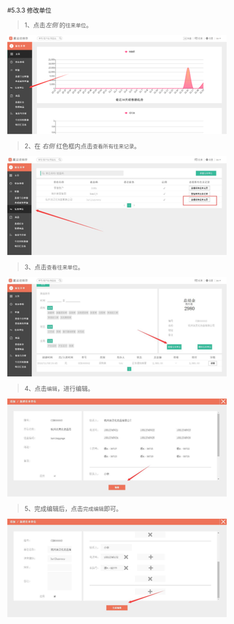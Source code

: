 #5.3.3 修改单位

>1、点击*左侧* 的`往来单位`。

![](./images/newunit.png)

>2、在 *右侧* 红色框内点击`查看所有往来记录`。

![删除单位1](./images/deleteunit1.jpg)

>3、点击`查看往来单位`。

![修改单位1](./images/updateunit1.jpg)

>4、点击`编辑`，进行编辑。

![修改单位2](./images/updateunit2.jpg)
>5、完成编辑后，点击`完成编辑`即可。

![修改单位3](./images/updateunit3.jpg)
